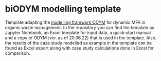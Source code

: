 # biODYM modelling template
Template adapting the [modelling framwork ODYM](https://github.com/IndEcol/ODYM) for dynamic MFA in organic waste management. In the repository you can find the template as Jupyter Notebook, an Excel template for input data, a quick-start manual and a copy of ODYM (ver. as of 20.06.22) that is used in the template. Also, the results of the case study modelled as example in the template can be found as Excel export along with case study calculations done in Excel for comparison.
